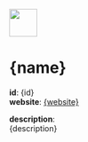 <p><img src="{icon}" width="50"/></p>

# {name}

**id**: {id}\
**website**: [{website}]({website})

**description**: \
{description}